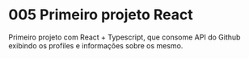# 005 Primeiro projeto React
Primeiro projeto com React + Typescript, que consome API do Github exibindo os profiles e informações sobre os mesmo.
